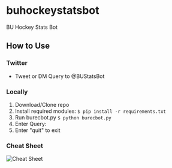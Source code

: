 # buhockeystatsbot
BU Hockey Stats Bot

## How to Use

### Twitter

* Tweet or DM Query to @BUStatsBot

### Locally

1. Download/Clone repo
2. Install required modules: `$ pip install -r requirements.txt`
3. Run burecbot.py `$ python burecbot.py`
4. Enter Query: 
5. Enter "quit" to exit

### Cheat Sheet
![Cheat Sheet](https://github.com/redsoxfan2194/buhockeystatsbot/blob/main/statsbotcheatsheet.png "BU Stats Bot Cheat Sheet")
